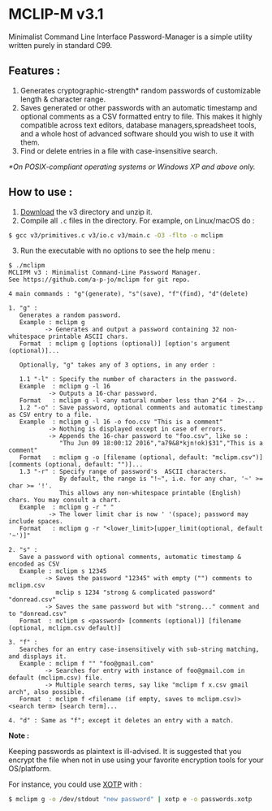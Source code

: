 # MCLIP-M v3.1

 Minimalist Command Line Interface Password-Manager is a simple utility written purely in standard C99.

## Features :
1. Generates cryptographic-strength* random passwords of customizable length & character range.
2. Saves generated or other passwords with an automatic timestamp and optional comments as a CSV formatted entry to file. This makes it highly compatible across text editors, database managers,spreadsheet tools, and a whole host of advanced software should you wish to use it with them.
3. Find or delete entries in a file with case-insensitive search. 

*\*On POSIX-compliant operating systems or Windows XP and above only.*

## How to use :
1. [Download](https://download-directory.github.io/?url=https%3A%2F%2Fgithub.com%2Fa-p-jo%2FMCLIP-M%2Ftree%2Fmain%2Fv3) the v3 directory and unzip it.
2. Compile all `.c` files in the directory.  For example, on Linux/macOS do :
```sh
$ gcc v3/primitives.c v3/io.c v3/main.c -O3 -flto -o mclipm
```
3. Run the executable with no options to see the help menu :
```
$ ./mclipm
MCLIPM v3 : Minimalist Command-Line Password Manager.
See https://github.com/a-p-jo/mclipm for git repo.

4 main commands : "g"(generate), "s"(save), "f"(find), "d"(delete)

1. "g" :
   Generates a random password.
   Example : mclipm g
          -> Generates and output a password containing 32 non-whitespace printable ASCII chars.
   Format  : mclipm g [options (optional)] [option's argument (optional)]...

   Optionally, "g" takes any of 3 options, in any order :

   1.1 "-l" : Specify the number of characters in the password.
   Example  : mclipm g -l 16
           -> Outputs a 16-char password.
   Format   : mclipm g -l <any natural number less than 2^64 - 2>...
   1.2 "-o" : Save password, optional comments and automatic timestamp as CSV entry to a file.
   Example  : mclipm g -l 16 -o foo.csv "This is a comment"
           -> Nothing is displayed except in case of errors.
           -> Appends the 16-char password to "foo.csv", like so :
              "Thu Jun 09 18:00:12 2016","a79&8*kjn!ok)$31","This is a comment"
   Format   : mclipm g -o [filename (optional, default: "mclipm.csv")] [comments (optional, default: "")]...
   1.3 "-r" : Specify range of password's  ASCII characters.
              By default, the range is "!~", i.e. for any char, '~' >= char >= '!'.
              This allows any non-whitespace printable (English) chars. You may consult a chart.
   Example  : mclipm g -r " "
           -> The lower limit char is now ' '(space); password may include spaces.
   Format   : mclipm g -r "<lower_limit>[upper_limit(optional, default '~')]"

2. "s" :
   Save a password with optional comments, automatic timestamp & encoded as CSV
   Example : mclipm s 12345
          -> Saves the password "12345" with empty ("") comments to mclipm.csv
             mclip s 1234 "strong & complicated password" "donread.csv"
          -> Saves the same password but with "strong..." comment and to "donread.csv"
   Format  : mclipm s <password> [comments (optional)] [filename (optional, mclipm.csv default)]

3. "f" :
   Searches for an entry case-insensitively with sub-string matching, and displays it.
   Example : mclipm f "" "foo@gmail.com"
          -> Searches for entry with instance of foo@gmail.com in default (mclipm.csv) file.
          -> Multiple search terms, say like "mclipm f x.csv gmail arch", also possible.
   Format  : mclipm f <filename (if empty, saves to mclipm.csv)> <search term> [search term]...

4. "d" : Same as "f"; except it deletes an entry with a match.
```
**Note :** 

Keeping passwords as plaintext is ill-advised. It is suggested that you  encrypt the file when not in use using your favorite
encryption tools for your OS/platform. 

For instance, you could use [XOTP](https://github.com/a-p-jo/xotp) with :
```sh
$ mclipm g -o /dev/stdout "new password" | xotp e -o passwords.xotp
```

